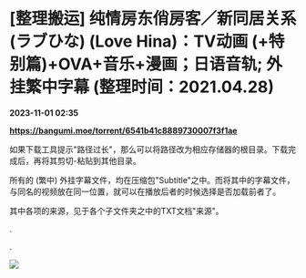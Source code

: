 # [整理搬运] 纯情房东俏房客／新同居关系 (ラブひな) (Love Hina)：TV动画 (+特别篇)+OVA+音乐+漫画；日语音轨; 外挂繁中字幕 (整理时间：2021.04.28)

**2023-11-01 02:35**

**https://bangumi.moe/torrent/6541b41c8889730007f3f1ae**

如果下载工具提示"路径过长"，那么可以将路径改为相应存储器的根目录。下载完成后，再将其剪切-粘贴到其他目录。

所有的 (繁中) 外挂字幕文件，均在压缩包"Subtitle"之中。而将其中的字幕文件，与同名的视频放在同一位置，就可以在播放后者的时候选择是否加载前者了。

其中各项的来源，见于各个子文件夹之中的TXT文档"来源"。

.

.

![](https://files.catbox.moe/a6c8a4.jpg)